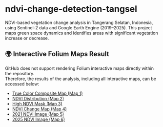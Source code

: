 # ndvi-change-detection-tangsel
NDVI-based vegetation change analysis in Tangerang Selatan, Indonesia, using Sentinel-2 data and Google Earth Engine (2019–2025). This project maps green space dynamics and identifies areas with significant vegetation increase or decrease.

## 🌍 Interactive Folium Maps Result
GitHub does not support rendering Folium interactive maps directly within the repository.  
Therefore, the results of the analysis, including all interactive maps, can be accessed below:  

- [True Color Composite Map (Map 1)](https://adefebrisp.github.io/ndvi-change-detection-tangsel/map1_true_color.html)
- [NDVI Distribution (Map 2)](https://adefebrisp.github.io/ndvi-change-detection-tangsel/map2_ndvi.html)
- [High NDVI Mask (Map 3)](https://adefebrisp.github.io/ndvi-change-detection-tangsel/map3_high_ndvi_mask.html)
- [NDVI Change Map (Map 4)](https://adefebrisp.github.io/ndvi-change-detection-tangsel/map4_ndvi_change.html)
- [2021 NDVI Image (Map 5)](https://adefebrisp.github.io/ndvi-change-detection-tangsel/map5_ndvi2021.html)
- [2025 NDVI Image (Map 6)](https://adefebrisp.github.io/ndvi-change-detection-tangsel/map6_ndvi2025.html)
